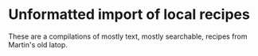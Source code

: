 # Unformatted import of local recipes
These are a compilations of mostly text, mostly searchable, recipes from Martin's old latop.

